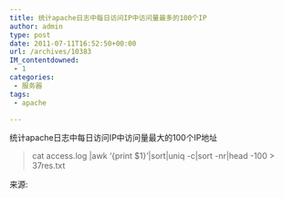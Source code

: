 ```yaml
---
title: 统计apache日志中每日访问IP中访问量最多的100个IP
author: admin
type: post
date: 2011-07-11T16:52:50+00:00
url: /archives/10383
IM_contentdowned:
 - 1
categories:
 - 服务器
tags:
 - apache

---
```

统计apache日志中每日访问IP中访问量最大的100个IP地址

> cat access.log |awk ‘{print $1}’|sort|uniq -c|sort -nr|head -100 > 37res.txt

来源: